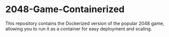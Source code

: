 # 2048-Game-Containerized
This repository contains the Dockerized version of the popular 2048 game, allowing you to run it as a container for easy deployment and scaling.
